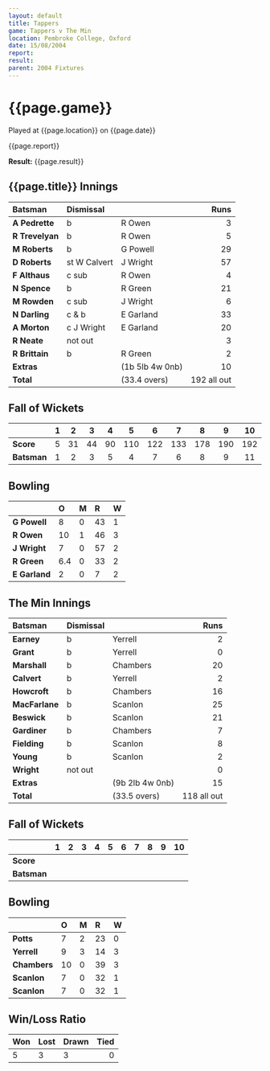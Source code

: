 ```yaml
---
layout: default
title: Tappers
game: Tappers v The Min
location: Pembroke College, Oxford
date: 15/08/2004
report: 
result: 
parent: 2004 Fixtures
---
```


# {{page.game}}

Played at {{page.location}} on {{page.date}}

{{page.report}}

**Result:** {{page.result}}

## {{page.title}} Innings

| Batsman | Dismissal |  | Runs |
|:---|:---|---|---:|
| **A Pedrette** | b | R Owen | 3 |
| **R Trevelyan** | b | R Owen | 5 |
| **M Roberts** | b | G Powell | 29 |
| **D Roberts** | st W Calvert | J Wright | 57 |
| **F Althaus** | c sub | R Owen | 4 |
| **N Spence** | b | R Green | 21 |
| **M Rowden** | c sub | J Wright | 6 |
| **N Darling** | c & b | E Garland | 33 |
| **A Morton** | c J Wright | E Garland | 20 |
| **R Neate** | not out |  | 3 |
| **R Brittain** | b | R Green | 2 |
| **Extras** | | (1b 5lb 4w 0nb) | 10 |
| **Total** | | (33.4 overs) | 192 all out |

## Fall of Wickets

| | 1 | 2 | 3 | 4 | 5 | 6 | 7 | 8 | 9 | 10 |
|---|:---:|:---:|:---:|:---:|:---:|:---:|:---:|:---:|:---:|:---:|
| **Score** | 5 | 31 | 44 | 90 | 110 | 122 | 133 | 178 | 190 | 192 |
| **Batsman** | 1 | 2 | 3 | 5 | 4 | 7 | 6 | 8 | 9 | 11 |

## Bowling

| | O | M | R | W |
|---|:---|:---|:---|:---|
| **G Powell** | 8 | 0 | 43 | 1 |
| **R Owen** | 10 | 1 | 46 | 3 |
| **J Wright** | 7 | 0 | 57 | 2 |
| **R Green** | 6.4 | 0 | 33 | 2 |
| **E Garland** | 2 | 0 | 7 | 2 |

## The Min Innings

| Batsman | Dismissal |  | Runs |
|:---|:---|---|---:|
| **Earney** | b | Yerrell | 2 |
| **Grant** | b | Yerrell | 0 |
| **Marshall** | b | Chambers | 20 |
| **Calvert** | b | Yerrell | 2 |
| **Howcroft** | b | Chambers | 16 |
| **MacFarlane** | b | Scanlon | 25 |
| **Beswick** | b | Scanlon | 21 |
| **Gardiner** | b | Chambers | 7 |
| **Fielding** | b | Scanlon | 8 |
| **Young** | b | Scanlon | 2 |
| **Wright** | not out |  | 0 |
| **Extras** | | (9b 2lb 4w 0nb) | 15 |
| **Total** | | (33.5 overs) | 118 all out |

## Fall of Wickets

| | 1 | 2 | 3 | 4 | 5 | 6 | 7 | 8 | 9 | 10 |
|---|:---:|:---:|:---:|:---:|:---:|:---:|:---:|:---:|:---:|:---:|
| **Score** |  |  |  |  |  |  |  |  |  |  |
| **Batsman** |  |  |  |  |  |  |  |  |  |  |

## Bowling

| | O | M | R | W |
|---|:---|:---|:---|:---|
| **Potts** | 7 | 2 | 23 | 0 |
| **Yerrell** | 9 | 3 | 14 | 3 |
| **Chambers** | 10 | 0 | 39 | 3 |
| **Scanlon** | 7 | 0 | 32 | 1 |
| **Scanlon** | 7 | 0 | 32 | 1 |

## Win/Loss Ratio

| Won | Lost | Drawn | Tied |
|:---|:---|:---|---:|
| 5 | 3 | 3 | 0 |